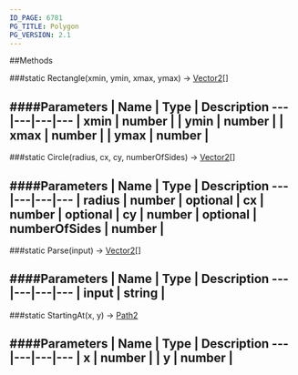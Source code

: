 ```yaml
---
ID_PAGE: 6781
PG_TITLE: Polygon
PG_VERSION: 2.1
---
```








##Methods

###static Rectangle(xmin, ymin, xmax, ymax) &rarr; [Vector2](page.php?p=6750)[]



####Parameters
 | Name | Type | Description
---|---|---|---
 | xmin | number | 
 | ymin | number | 
 | xmax | number | 
 | ymax | number | 
---

###static Circle(radius, cx, cy, numberOfSides) &rarr; [Vector2](page.php?p=6750)[]



####Parameters
 | Name | Type | Description
---|---|---|---
 | radius | number | 
optional | cx | number | 
optional | cy | number | 
optional | numberOfSides | number | 
---

###static Parse(input) &rarr; [Vector2](page.php?p=6750)[]



####Parameters
 | Name | Type | Description
---|---|---|---
 | input | string | 
---

###static StartingAt(x, y) &rarr; [Path2](page.php?p=6764)

####Parameters
 | Name | Type | Description
---|---|---|---
 | x | number | 
 | y | number | 
---
